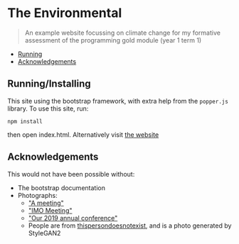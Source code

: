 # The Environmental
> An example website focussing on climate change for my formative assessment of the programming gold module (year 1 term 1)

- [Running](#runninginstalling)
- [Acknowledgements](#acknowledgements)

## Running/Installing

This site using the bootstrap framework, with extra help from the `popper.js` library. To use this site, run:
```shell
npm install
```

then open index.html. Alternatively visit [the website](https://rosiepuddles.github.io/PGY1T1Formattive/)

## Acknowledgements
This would not have been possible without:
- The bootstrap documentation
- Photographs:
  - ["A meeting"](https://www.flickr.com/photos/gsapponline/24773105486)
  - ["IMO Meeting"](https://www.flickr.com/photos/imo-un/30540361046)
  - ["Our 2019 annual conference"](https://www.flickr.com/photos/theclimategroup/16132103449)
  - People are from [thispersondoesnotexist](https://thispersondoesnotexist.com), and is a photo generated by StyleGAN2
